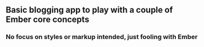 ## Basic blogging app to play with a couple of Ember core concepts
### No focus on styles or markup intended, just fooling with Ember
